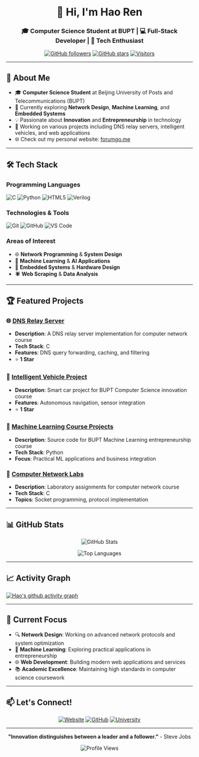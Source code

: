 <div align="center">
  <h1>👋 Hi, I'm Hao Ren </h1>
  <h3>🎓 Computer Science Student at BUPT | 💻 Full-Stack Developer | 🚀 Tech Enthusiast</h3>
</div>

<div align="center">

  [![GitHub followers](https://img.shields.io/github/followers/renhao12356578?label=Followers&style=social)](https://github.com/renhao12356578?tab=followers)
  [![GitHub stars](https://img.shields.io/github/stars/renhao12356578?label=Stars&style=social)](https://github.com/renhao12356578?tab=repositories)
  [![Visitors](https://visitor-badge.laobi.icu/badge?page_id=renhao12356578.renhao12356578)](https://github.com/renhao12356578)

</div>

---

## 🚀 About Me

- 🎓 **Computer Science Student** at Beijing University of Posts and Telecommunications (BUPT)
- 🌱 Currently exploring **Network Design**, **Machine Learning**, and **Embedded Systems**
- 💡 Passionate about **Innovation** and **Entrepreneurship** in technology
- 🔭 Working on various projects including DNS relay servers, intelligent vehicles, and web applications
- 🌐 Check out my personal website: [forumgo.me](https://forumgo.me)

---

## 🛠️ Tech Stack

### Programming Languages
![C](https://img.shields.io/badge/C-00599C?style=for-the-badge&logo=c&logoColor=white)
![Python](https://img.shields.io/badge/Python-3776AB?style=for-the-badge&logo=python&logoColor=white)
![HTML5](https://img.shields.io/badge/HTML5-E34F26?style=for-the-badge&logo=html5&logoColor=white)
![Verilog](https://img.shields.io/badge/Verilog-FF6B6B?style=for-the-badge&logo=v&logoColor=white)

### Technologies & Tools
![Git](https://img.shields.io/badge/Git-F05032?style=for-the-badge&logo=git&logoColor=white)
![GitHub](https://img.shields.io/badge/GitHub-100000?style=for-the-badge&logo=github&logoColor=white)
![VS Code](https://img.shields.io/badge/VS_Code-007ACC?style=for-the-badge&logo=visual-studio-code&logoColor=white)

### Areas of Interest
- 🌐 **Network Programming** & **System Design**
- 🤖 **Machine Learning** & **AI Applications**
- 🔌 **Embedded Systems** & **Hardware Design**
- 🕷️ **Web Scraping** & **Data Analysis**

---

## 🏆 Featured Projects

### 🌐 [DNS Relay Server](https://github.com/renhao12356578/DNS-design)
- **Description**: A DNS relay server implementation for computer network course
- **Tech Stack**: C
- **Features**: DNS query forwarding, caching, and filtering
- ⭐ **1 Star**

### 🚗 [Intelligent Vehicle Project](https://github.com/renhao12356578/bupt-scs-xiaoche)
- **Description**: Smart car project for BUPT Computer Science innovation course
- **Features**: Autonomous navigation, sensor integration
- ⭐ **1 Star**

### 🤖 [Machine Learning Course Projects](https://github.com/renhao12356578/bupt-Machine-Learning-Entrepreneurship-Course)
- **Description**: Source code for BUPT Machine Learning entrepreneurship course
- **Tech Stack**: Python
- **Focus**: Practical ML applications and business integration

### 🔧 [Computer Network Labs](https://github.com/renhao12356578/scs-lab)
- **Description**: Laboratory assignments for computer network course
- **Tech Stack**: C
- **Topics**: Socket programming, protocol implementation

---

## 📊 GitHub Stats

<div align="center">

  ![GitHub Stats](https://github-readme-stats.vercel.app/api?username=renhao12356578&show_icons=true&theme=radical&hide_border=true)

  ![Top Languages](https://github-readme-stats.vercel.app/api/top-langs/?username=renhao12356578&layout=compact&theme=radical&hide_border=true)

</div>

---

## 📈 Activity Graph

[![Hao's github activity graph](https://github-readme-activity-graph.vercel.app/graph?username=renhao12356578&theme=react-dark)](https://github.com/renhao12356578)

---

## 🎯 Current Focus

- 🔍 **Network Design**: Working on advanced network protocols and system optimization
- 🧠 **Machine Learning**: Exploring practical applications in entrepreneurship
- 🌐 **Web Development**: Building modern web applications and services
- 📚 **Academic Excellence**: Maintaining high standards in computer science coursework

---

## 📫 Let's Connect!

<div align="center">

  [![Website](https://img.shields.io/badge/Website-forumgo.me-blue?style=for-the-badge&logo=google-chrome&logoColor=white)](https://forumgo.me)
  [![GitHub](https://img.shields.io/badge/GitHub-renhao12356578-black?style=for-the-badge&logo=github&logoColor=white)](https://github.com/renhao12356578)
  [![University](https://img.shields.io/badge/University-BUPT-red?style=for-the-badge&logo=university&logoColor=white)](https://www.bupt.edu.cn/)

</div>

---

<div align="center">

  **"Innovation distinguishes between a leader and a follower."** - Steve Jobs

  ![Profile Views](https://komarev.com/ghpvc/?username=renhao12356578&color=brightgreen&style=flat-square)

</div>
